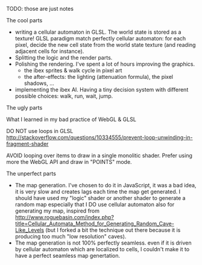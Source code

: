 TODO: those are just notes


The cool parts

- writing a cellular automaton in GLSL. The world state is stored as a texture! GLSL paradigm match perfectly cellular automaton: for each pixel, decide the new cell state from the world state texture (and reading adjacent cells for instance).
- Splitting the logic and the render parts.
- Polishing the rendering. I've spent a lot of hours improving the graphics.
  - the ibex sprites & walk cycle in pixel art
  - the after-effects: the lighting (attenuation formula), the pixel shadows, ...
- implementing the ibex AI. Having a tiny decision system with different possible choices: walk, run, wait, jump.

The ugly parts

What I learned in my bad practice of WebGL & GLSL

DO NOT use loops in GLSL
http://stackoverflow.com/questions/10334555/prevent-loop-unwinding-in-fragment-shader

AVOID looping over items to draw in a single monolitic shader. Prefer using more the WebGL API and draw in "POINTS" mode.


The unperfect parts
- The map generation. I've chosen to do it in JavaScript, it was a bad idea, it is very slow and creates lags each time the map get generated. I should have used my "logic" shader or another shader to generate a random map especially that I DO use cellular automaton also for generating my map, inspired from http://www.roguebasin.com/index.php?title=Cellular_Automata_Method_for_Generating_Random_Cave-Like_Levels (but I forked a bit the technique out there because it is producing too much "low resolution" caves).
- The map generation is not 100% perfectly seamless. even if it is driven by cellular automaton which are localized to cells, I couldn't make it to have a perfect seamless map genertation.
